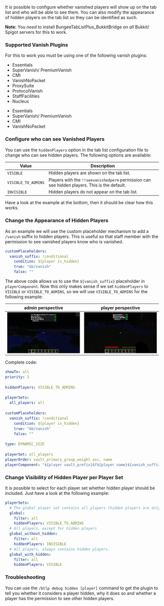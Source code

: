 It is possible to configure whether vanished players will show up on the tab list and who will be able to see them. You can also modify the appearance of hidden players on the tab list so they can be identified as such.

[!]: ifBTLP
**Note:** You _need_ to install BungeeTabListPlus_BukkitBridge on _all_ Bukkit/ Spigot servers for this to work.

[!]: endIf

### Supported Vanish Plugins

For this to work you must be using one of the following vanish plugins:

[!]: ifBTLP
* Essentials
* SuperVanish/ PremiumVanish
* CMI
* VanishNoPacket
* ProxySuite
* ProtocolVanish
* StaffFacilities
* Nucleus

[!]: endIf
[!]: ifATO
* Essentials
* SuperVanish/ PremiumVanish
* CMI
* VanishNoPacket

[!]: endIf

### Configure who can see Vanished Players

You can use the `hiddenPlayers` option in the tab list configuration file to
change who can see hidden players. The following options are available:

| Value       | Description                                   |
| ----------- | --------------------------------------------- |
| `VISIBLE`   | Hidden players are shown on the tab list.     |
| `VISIBLE_TO_ADMINS` | Players with the `!!seevanishedperm` permission can see hidden players. This is the default. |
| `INVISIBLE` | Hidden players do not appear on the tab list. |

Have a look at the example at the bottom, then it should be clear how this works.

### Change the Appearance of Hidden Players

As an example we will use the custom placeholder mechanism to add a `/vanish` suffix to hidden players.
This is useful so that staff member with the permission to see vanished players know who is vanished.

```yaml
customPlaceholders:
  vanish_suffix: !conditional
    condition: ${player is_hidden}
    true: "&b/vanish"
    false: ""
```

The above code allows us to use the `${vanish_suffix}` placeholder in `playerComponent`.
Now this only makes sense if we set `hiddenPlayers` to `VISIBLE` or `VISIBLE_TO_ADMINS`, so we will use `VISIBLE_TO_ADMINS` for the following example:

| admin perspective        | player perspective       |
| ------------------------ | ------------------------ |
| ![](images/vanish-1.png) | ![](images/vanish-2.png) |

Complete code:
```yaml
showTo: all
priority: 1

hiddenPlayers: VISIBLE_TO_ADMINS

playerSets:
  all_players: all

customPlaceholders:
  vanish_suffix: !conditional
    condition: ${player is_hidden}
    true: "&b/vanish"
    false: ""

type: DYNAMIC_SIZE

playerSet: all_players
playerOrder: vault_primary_group_weight asc, name
playerComponent: "${player vault_prefix}&f${player name}${vanish_suffix}"
```

### Change Visibility of Hidden Player per Player Set

It is possible to select for each player set whether hidden player should be included.
Just have a look at the following example:

```yaml
playerSets:
  # The global player set contains all players (hidden players are only visible to admins)
  global:
    filter: all
    hiddenPlayers: VISIBLE_TO_ADMINS
  # All players, except for hidden players
  global_without_hidden:
    filter: all
    hiddenPlayers: INVISIBLE
  # All players, always contains hidden players.
  global_with_hidden:
    filter: all
    hiddenPlayers: VISIBLE
```

[!]: ifBTLP
### Troubleshooting

You can use the `/btlp debug hidden [player]` command to get the plugin to tell you whether it considers a player hidden, why it does so and whether a player has the permission to see other hidden players.

[!]: endIf
